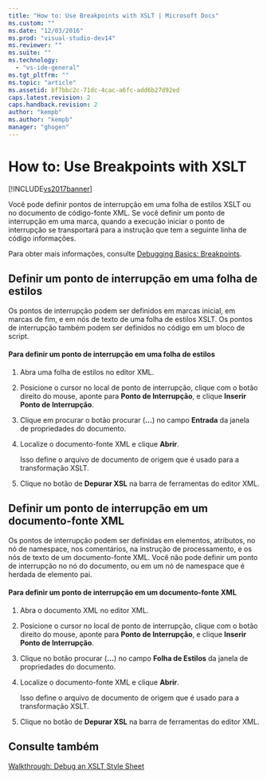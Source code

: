 ```yaml
---
title: "How to: Use Breakpoints with XSLT | Microsoft Docs"
ms.custom: ""
ms.date: "12/03/2016"
ms.prod: "visual-studio-dev14"
ms.reviewer: ""
ms.suite: ""
ms.technology: 
  - "vs-ide-general"
ms.tgt_pltfrm: ""
ms.topic: "article"
ms.assetid: bf7bbc2c-71dc-4cac-a6fc-add6b27d92ed
caps.latest.revision: 2
caps.handback.revision: 2
author: "kempb"
ms.author: "kempb"
manager: "ghogen"
---
```

# How to: Use Breakpoints with XSLT
[!INCLUDE[vs2017banner](../code-quality/includes/vs2017banner.md)]

Você pode definir pontos de interrupção em uma folha de estilos XSLT ou no documento de código\-fonte XML.  Se você definir um ponto de interrupção em uma marca, quando a execução iniciar o ponto de interrupção se transportará para a instrução que tem a seguinte linha de código informações.  
  
 Para obter mais informações, consulte [Debugging Basics: Breakpoints](http://msdn.microsoft.com/pt-br/752a02c2-0ac7-4c8b-aa1b-4b2b3b21152e).  
  
## Definir um ponto de interrupção em uma folha de estilos  
 Os pontos de interrupção podem ser definidos em marcas inicial, em marcas de fim, e em nós de texto de uma folha de estilos XSLT.  Os pontos de interrupção também podem ser definidos no código em um bloco de script.  
  
#### Para definir um ponto de interrupção em uma folha de estilos  
  
1.  Abra uma folha de estilos no editor XML.  
  
2.  Posicione o cursor no local de ponto de interrupção, clique com o botão direito do mouse, aponte para **Ponto de Interrupção**, e clique **Inserir Ponto de Interrupção**.  
  
3.  Clique em procurar o botão procurar \(**...**\) no campo **Entrada** da janela de propriedades do documento.  
  
4.  Localize o documento\-fonte XML e clique **Abrir**.  
  
     Isso define o arquivo de documento de origem que é usado para a transformação XSLT.  
  
5.  Clique no botão de **Depurar XSL** na barra de ferramentas do editor XML.  
  
## Definir um ponto de interrupção em um documento\-fonte XML  
 Os pontos de interrupção podem ser definidas em elementos, atributos, no nó de namespace, nos comentários, na instrução de processamento, e os nós de texto de um documento\-fonte XML.  Você não pode definir um ponto de interrupção no nó do documento, ou em um nó de namespace que é herdada de elemento pai.  
  
#### Para definir um ponto de interrupção em um documento\-fonte XML  
  
1.  Abra o documento XML no editor XML.  
  
2.  Posicione o cursor no local de ponto de interrupção, clique com o botão direito do mouse, aponte para **Ponto de Interrupção**, e clique **Inserir Ponto de Interrupção**.  
  
3.  Clique no botão procurar \(**...**\) no campo **Folha de Estilos** da janela de propriedades do documento.  
  
4.  Localize o documento\-fonte XML e clique **Abrir**.  
  
     Isso define o arquivo de documento de origem que é usado para a transformação XSLT.  
  
5.  Clique no botão de **Depurar XSL** na barra de ferramentas do editor XML.  
  
## Consulte também  
 [Walkthrough: Debug an XSLT Style Sheet](../xml-tools/walkthrough-debug-an-xslt-style-sheet.md)